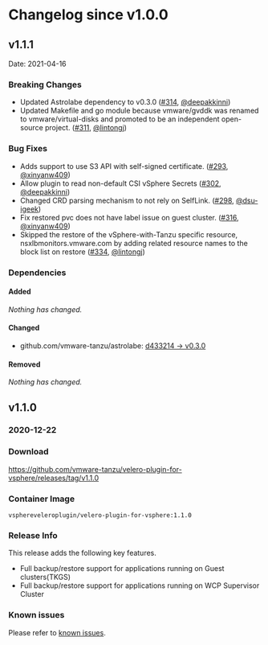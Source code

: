 # Changelog since v1.0.0

## v1.1.1

Date: 2021-04-16

### Breaking Changes

- Updated Astrolabe dependency to v0.3.0 ([#314](https://github.com/vmware-tanzu/velero-plugin-for-vsphere/pull/314), [@deepakkinni](https://github.com/deepakkinni))
- Updated Makefile and go module because vmware/gvddk was renamed to vmware/virtual-disks and promoted to be an independent open-source project. ([#311](https://github.com/vmware-tanzu/velero-plugin-for-vsphere/pull/311), [@lintongj](https://github.com/lintongj))


### Bug Fixes

- Adds support to use S3 API with self-signed certificate. ([#293](https://github.com/vmware-tanzu/velero-plugin-for-vsphere/pull/293), [@xinyanw409](https://github.com/xinyanw409))
- Allow plugin to read non-default CSI vSphere Secrets ([#302](https://github.com/vmware-tanzu/velero-plugin-for-vsphere/pull/302), [@deepakkinni](https://github.com/deepakkinni))
- Changed CRD parsing mechanism to not rely on SelfLink. ([#298](https://github.com/vmware-tanzu/velero-plugin-for-vsphere/pull/298), [@dsu-igeek](https://github.com/dsu-igeek))
- Fix restored pvc does not have label issue on guest cluster. ([#316](https://github.com/vmware-tanzu/velero-plugin-for-vsphere/pull/316), [@xinyanw409](https://github.com/xinyanw409))
- Skipped the restore of the vSphere-with-Tanzu specific resource, nsxlbmonitors.vmware.com by adding related resource names to the block list on restore ([#334](https://github.com/vmware-tanzu/velero-plugin-for-vsphere/pull/334), [@lintongj](https://github.com/lintongj))

### Dependencies

#### Added
_Nothing has changed._

#### Changed
- github.com/vmware-tanzu/astrolabe: [d433214 → v0.3.0](https://github.com/vmware-tanzu/astrolabe/compare/d433214...v0.3.0)

#### Removed
_Nothing has changed._

## v1.1.0
### 2020-12-22

### Download
https://github.com/vmware-tanzu/velero-plugin-for-vsphere/releases/tag/v1.1.0

### Container Image
`vsphereveleroplugin/velero-plugin-for-vsphere:1.1.0`

### Release Info

This release adds the following key features.

* Full backup/restore support for applications running on Guest clusters(TKGS)
* Full backup/restore support for applications running on WCP Supervisor Cluster

### Known issues

Please refer to [known issues](https://github.com/vmware-tanzu/velero-plugin-for-vsphere/blob/6473a7727bbfa99dd9568be108f2422bb6444eb8/docs/known_issues.md).

